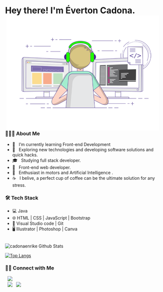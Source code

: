 <h1> Hey there! I'm Éverton Cadona.
<img align="right" alt="GIF" src="https://raw.githubusercontent.com/devSouvik/devSouvik/master/gif3.gif" width="500"/>

<h3> 👨🏻‍💻 About Me </h3>

- 🔭 &nbsp; I’m currently learning Front-end Development
- 🤔 &nbsp; Exploring new technologies and developing software solutions and quick hacks.
- 🎓 &nbsp; Studying full stack developer.
- 💼 &nbsp; Front-end web developer.
- 🌱 &nbsp; Enthusiast in motors and Artificial Intelligence .
- ☕ &nbsp; I belive, a perfect cup of coffee can be the ultimate solution for any stress. 

<h3>🛠 Tech Stack</h3>

- 💻 Java 
- 🌐 HTML | CSS | JavaScript | Bootstrap 
- 🔧 Visual Studio code | Git
- 🖥 Illustrator | Photoshop | Canva

<br>

<img align="center" src="https://github-readme-stats.vercel.app/api?username=cadonaenrike&include_all_commits=true&count_private=true&show_icons=true&line_height=20&title_color=7A7ADB&icon_color=2234AE&text_color=D3D3D3&bg_color=0,000000,130F40" alt="cadonaenrike Github Stats">

</br>

[![Top Langs](https://github-readme-stats.vercel.app/api/top-langs/?username=devSouvik&layout=compact&text_color=daf7dc&bg_color=151515)](https://github.com/devSouvik/github-readme-stats)


<h3> 🤝🏻 Connect with Me </h3>

<p align="center">

&nbsp; <a href="https://www.instagram.com/everton_cadona/" target="_blank" rel="noopener noreferrer"><img src="https://img.icons8.com/plasticine/100/000000/instagram-new.png" width="50" /></a>  
&nbsp; <a href="https://www.linkedin.com/in/everton-cadona/" target="_blank" rel="noopener noreferrer"><img src="https://img.icons8.com/plasticine/100/000000/linkedin.png" width="50" /></a>
&nbsp; <a href="mailto:cadonaenrike@gmail.com" target="_blank" rel="noopener noreferrer"><img src="https://img.icons8.com/plasticine/100/000000/gmail.png"  width="50" /></a>
</p>
